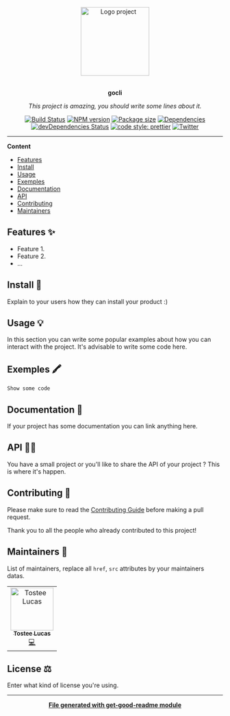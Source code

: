 <div align="center">
  <a href="#">
  	<img src="https://media.giphy.com/media/JIX9t2j0ZTN9S/giphy-downsized.gif" alt="Logo project" height="160" />
  </a>
  <br>
  <br>
  <p>
    <b>gocli</b>
  </p>
  <p>
     <i>This project is amazing, you should write some lines about it.</i>
  </p>
  <p>

[![Build Status](https://travis-ci.com/hadronomy/gocli.svg?branch=master)](https://travis-ci.com/hadronomy/gocli)
[![NPM version](https://img.shields.io/npm/v/gocli?style=flat-square)](https://img.shields.io/npm/v/gocli?style=flat-square)
[![Package size](https://img.shields.io/bundlephobia/min/gocli)](https://img.shields.io/bundlephobia/min/gocli)
[![Dependencies](https://img.shields.io/david/hadronomy/gocli.svg?style=popout-square)](https://david-dm.org/hadronomy/gocli)
[![devDependencies Status](https://david-dm.org/hadronomy/gocli/dev-status.svg?style=flat-square)](https://david-dm.org/hadronomy/gocli?type=dev)
[![code style: prettier](https://img.shields.io/badge/code_style-prettier-ff69b4.svg?style=flat-square)](https://github.com/prettier/prettier)
[![Twitter](https://img.shields.io/twitter/follow/luctstt.svg?label=Follow&style=social)](https://twitter.com/luctstt)

  </p>
</div>

---

**Content**

* [Features](##features)
* [Install](##install)
* [Usage](##usage)
* [Exemples](##exemples)
* [Documentation](##documentation)
* [API](##Api)
* [Contributing](##contributing)
* [Maintainers](##maintainers)

## Features ✨
* Feature 1.
* Feature 2.
* ...

## Install 🐙
Explain to your users how they can install your product :)

## Usage 💡
In this section you can write some popular examples about how you can interact with the project. It's advisable to write some code here.

## Exemples 🖍
```
Show some code
```

## Documentation 📄
If your project has some documentation you can link anything here.

## API 👩‍💻
You have a small project or you'll like to share the API of your project ? This is where it's happen.

## Contributing 🍰
Please make sure to read the [Contributing Guide]() before making a pull request.

Thank you to all the people who already contributed to this project!

## Maintainers 👷
List of maintainers, replace all `href`, `src` attributes by your maintainers datas.
<table>
  <tr>
    <td align="center"><a href="https://lucastostee.now.sh/"><img src="https://avatars3.githubusercontent.com/u/22588842?s=460&v=4" width="100px;" alt="Tostee Lucas"/><br /><sub><b>Tostee Lucas</b></sub></a><br /><a href="#" title="Code">💻</a></td>
  </tr>
</table>

## License ⚖️
Enter what kind of license you're using.

---
<div align="center">
	<b>
		<a href="https://www.npmjs.com/package/get-good-readme">File generated with get-good-readme module</a>
	</b>
</div>
